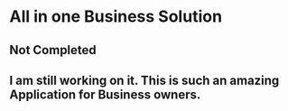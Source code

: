 # All in one Business Solution

## Not Completed

## I am still working on it. This is such an amazing Application for Business owners.
